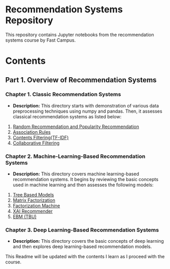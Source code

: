 # Recommendation Systems Repository

This repository contains Jupyter notebooks from the recommendation systems course by Fast Campus.

# Contents

## Part 1. Overview of Recommendation Systems

### Chapter 1. Classic Recommendation Systems
- **Description:** This directory starts with demonstration of various data preprocessing techniques using numpy and pandas. Then, it assesses classical recommendation systems as listed below:
1. [Random Recommendation and Popularity Recommendation](/Recommendation_System/Part_1_Overview_of_Recommendation_Systems/chapter_1_classic_recommendation/03_classic_reco_model.ipynb) 
2. [Association Rules](/Recommendation_System/Part_1_Overview_of_Recommendation_Systems/chapter_1_classic_recommendation/04_association_rules.ipynb)
3. [Contents Filtering(TF-IDF)](/Recommendation_System/Part_1_Overview_of_Recommendation_Systems/chapter_1_classic_recommendation/05_contents_filtering.ipynb)
4. [Collaborative Filtering](/Recommendation_System/Part_1_Overview_of_Recommendation_Systems/chapter_1_classic_recommendation/06_collaborative_filtering.ipynb)

### Chapter 2. Machine-Learning-Based Recommendation Systems
- **Description:** This directory covers machine learning-based recommendation systems. It begins by reviewing the basic concepts used in machine learning and then assesses the following models:
1. [Tree Based Models](/Recommendation_System/Part_1_Overview_of_Recommendation_Systems/chapter_2_ML_based_recommendation/02_tree_based_models.ipynb)
2. [Matrix Factorization](/Recommendation_System/Part_1_Overview_of_Recommendation_Systems/chapter_2_ML_based_recommendation/03_matrix_factorization.ipynb)
3. [Factorization Machine](/Recommendation_System/Part_1_Overview_of_Recommendation_Systems/chapter_2_ML_based_recommendation/04_factorization_machine.ipynb)
4. [XAI Recommender](/Recommendation_System/Part_1_Overview_of_Recommendation_Systems/chapter_2_ML_based_recommendation/06_XAI_recommender.ipynb)
5. [EBM (TBU)](/Recommendation_System/Part_1_Overview_of_Recommendation_Systems/chapter_2_ML_based_recommendation/07_EBM.ipynb)

### Chapter 3. Deep Learning-Based Recommendation Systems
- **Description:** This directory covers the basic concepts of deep learning and then explores deep learning-based recommendation models.

This Readme will be updated with the contents I learn as I proceed with the course.